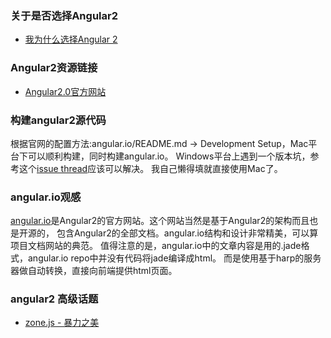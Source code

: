 

### 关于是否选择Angular2
 - [我为什么选择Angular 2](http://www.infoq.com/cn/articles/why-choose-angular2)


### Angular2资源链接
 - [Angular2.0官方网站](https://angular.io/)

### 构建angular2源代码

根据官网的配置方法:angular.io/README.md ->  Development Setup，Mac平台下可以顺利构建，同时构建angular.io。
Windows平台上遇到一个版本坑，参考这个[issue thread](https://github.com/npm/npm/issues/14042)应该可以解决。
我自己懒得填就直接使用Mac了。

### angular.io观感

[angular.io](https://angular.io/)是Angular2的官方网站。这个网站当然是基于Angular2的架构而且也是开源的，
包含Angular2的全部文档。angular.io结构和设计非常精美，可以算项目文档网站的典范。
值得注意的是，angular.io中的文章内容是用的.jade格式，angular.io repo中并没有代码将jade编译成html。 而是使用基于harp的服务器做自动转换，直接向前端提供html页面。


### angular2 高级话题

- [zone.js - 暴力之美](http://www.cnblogs.com/whitewolf/p/zone-js.html)